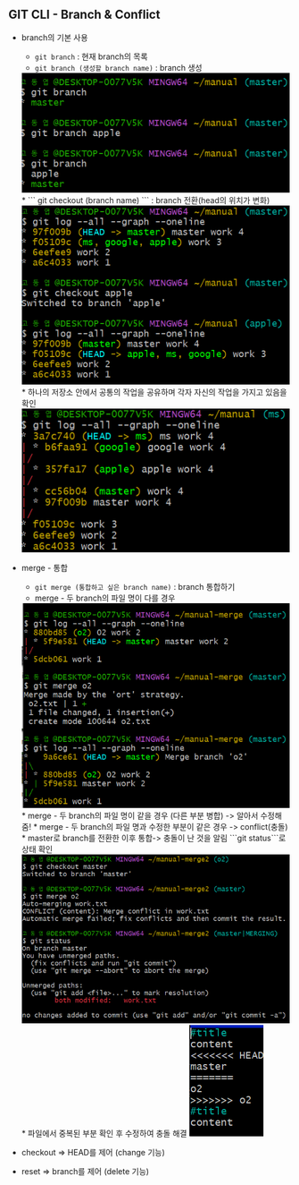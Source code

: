 ## GIT CLI - Branch & Conflict

* branch의 기본 사용  
    * ``` git branch ``` : 현재 branch의 목록 
    * ``` git branch (생성할 branch name) ``` : branch 생성
    <img src="./img/image14.png">    
    * ``` git checkout (branch name) ``` : branch 전환(head의 위치가 변화)  
    <img src="./img/image15.png">  
    * 하나의 저장소 안에서 공통의 작업을 공유하며 각자 자신의 작업을 가지고 있음을 확인  
    <img src="./img/image16.png">  

* merge - 통합  
    * ``` git merge (통합하고 싶은 branch name) ``` : branch 통합하기  
    * merge - 두 branch의 파일 명이 다를 경우   
    <img src="./img/image17.png">  
    * merge - 두 branch의 파일 명이 같을 경우 (다른 부분 병합)  
    -> 알아서 수정해 줌!
    *  merge - 두 branch의 파일 명과 수정한 부분이 같은 경우 -> conflict(충돌)  
        * master로 branch를 전환한 이후 통합-> 충돌이 난 것을 알림  
          ```git status```로 상태 확인  
        <img src="./img/image18.png">  
        * 파일에서 중복된 부분 확인 후 수정하여 충돌 해결  
        <img src="./img/image19.png">  

* checkout => HEAD를 제어  (change 기능)
* reset => branch를 제어  (delete 기능)





